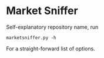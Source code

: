 # Market Sniffer

Self-explanatory repository name, run 

```
marketsniffer.py -h
```

For a straight-forward list of options.
